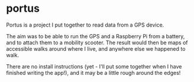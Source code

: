 portus
======

Portus is a project I put together to read data from a GPS device.

The aim was to be able to run the GPS and a Raspberry Pi from a battery,
and to attach them to a mobility scooter. The result would then be maps of
accessible walks around where I live, and anywhere else we happened to walk.

There are no install instructions (yet - I'll put some together when I have
finished writing the app!), and it may be a little rough around the edges!
